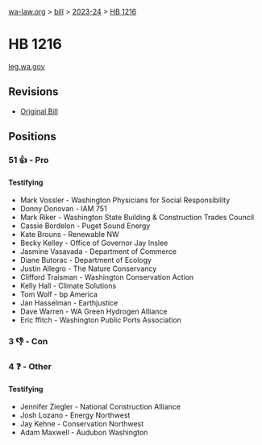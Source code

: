 [wa-law.org](/) > [bill](/bill/) > [2023-24](/bill/2023-24/) > [HB 1216](/bill/2023-24/hb/1216/)

# HB 1216
[leg.wa.gov](https://app.leg.wa.gov/billsummary?BillNumber=1216&Year=2023&Initiative=false)

## Revisions
* [Original Bill](1/)

## Positions
### 51 👍 - Pro
#### Testifying
* Mark Vossler - Washington Physicians for Social Responsibility
* Donny Donovan - IAM 751
* Mark Riker - Washington State Building & Construction Trades Council
* Cassie Bordelon - Puget Sound Energy
* Kate Brouns - Renewable NW
* Becky Kelley - Office of Governor Jay Inslee
* Jasmine Vasavada - Department of Commerce
* Diane Butorac - Department of Ecology
* Justin Allegro - The Nature Conservancy
* Clifford Traisman - Washington Conservation Action
* Kelly  Hall - Climate Solutions
* Tom Wolf - bp America
* Jan Hasselman - Earthjustice
* Dave Warren - WA Green Hydrogen Alliance
* Eric ffitch - Washington Public Ports Association

### 3 👎 - Con

### 4 ❓ - Other
#### Testifying
* Jennifer Ziegler - National Construction Alliance
* Josh Lozano - Energy Northwest
* Jay Kehne - Conservation Northwest
* Adam Maxwell - Audubon Washington
